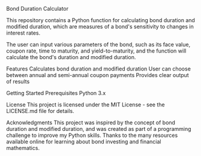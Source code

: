 Bond Duration Calculator

This repository contains a Python function for calculating bond duration and modified duration, which are measures of a bond's sensitivity to changes in interest rates. 

The user can input various parameters of the bond, such as its face value, coupon rate, time to maturity, and yield-to-maturity, and the function will calculate the bond's duration and modified duration.

Features
   Calculates bond duration and modified duration
   User can choose between annual and semi-annual coupon payments
   Provides clear output of results
  
Getting Started
Prerequisites
Python 3.x

License
This project is licensed under the MIT License - see the LICENSE.md file for details.

Acknowledgments
This project was inspired by the concept of bond duration and modified duration, and was created as part of a programming challenge to improve my Python skills. Thanks to the many resources available online for learning about bond investing and financial mathematics.
